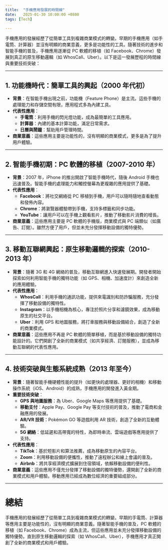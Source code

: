 ```yaml
---
title:  "手機應用發展的時間線"
date:   2025-01-30 10:00:00 +0800
tags: [Tech]

---
```



手機應用的發展經歷了從簡單工具到複雜商業模式的轉變。早期的手機應用（如手電筒、計算器）並沒有明顯的商業意義，更多是功能性的工具。隨著技術的進步和智能手機的普及，手機應用逐漸從 PC 軟體的移植（如 Facebook、Chrome）發展到真正的原生移動邏輯（如 WhosCall、Uber）。以下是這一發展歷程的時間線與重要技術突破：

---

## 1. **功能機時代：簡單工具的興起（2000 年代初）**
- **背景**：在智能手機出現之前，功能機（Feature Phone）是主流。這些手機的處理能力和存儲空間有限，應用程式多為內建工具。
- **代表性應用**：
  - **手電筒**：利用手機的閃光燈功能，成為最簡單的工具應用。
  - **計算器**：內建的基本計算功能，滿足日常需求。
  - **日曆與鬧鐘**：幫助用戶管理時間。
- **商業意義**：這些應用主要是功能性的，沒有明顯的商業模式，更多是為了提升用戶體驗。

---

## 2. **智能手機初期：PC 軟體的移植（2007-2010 年）**
- **背景**：2007 年，iPhone 的推出開啟了智能手機時代，隨後 Android 手機也迅速普及。智能手機的處理能力和觸控螢幕為更複雜的應用提供了基礎。
- **代表性應用**：
  - **Facebook**：將社交網絡從 PC 移植到手機，用戶可以隨時隨地查看動態和發佈內容。
  - **Chrome**：將瀏覽器體驗帶到手機，支持多標籤和同步功能。
  - **YouTube**：讓用戶可以在手機上觀看影片，推動了移動影片消費的增長。
- **商業意義**：這些應用主要是 PC 軟體的手機版，商業模式與 PC 端類似（如廣告、訂閱）。雖然方便了用戶，但並未充分發揮移動設備的獨特優勢。

---

## 3. **移動互聯網興起：原生移動邏輯的探索（2010-2013 年）**
- **背景**：隨著 3G 和 4G 網絡的普及，移動互聯網進入快速發展期。開發者開始探索如何利用智能手機的獨特功能（如 GPS、相機、加速度計）來創造全新的應用體驗。
- **代表性應用**：
  - **WhosCall**：利用手機的通訊功能，提供來電識別和防詐騙服務，充分發揮了移動設備的獨特性。
  - **Instagram**：以手機相機為核心，專注於照片分享和濾鏡效果，成為移動原生的社交平台。
  - **Uber**：利用 GPS 和地圖服務，將打車服務與移動設備結合，創造了全新的商業模式。
- **商業意義**：這些應用不再是 PC 軟體的簡單移植，而是基於移動設備的獨特功能設計的。它們開創了全新的商業模式（如共享經濟、訂閱服務），並成為移動互聯網的代表性應用。

---

## 4. **技術突破與生態系統成熟（2013 年至今）**
- **背景**：隨著智能手機硬體性能的提升（如更快的處理器、更好的相機）和移動操作系統（iOS、Android）的成熟，手機應用的開發進入黃金期。
- **重要技術突破**：
  - **GPS 與地圖服務**：為 Uber、Google Maps 等應用提供了基礎。
  - **移動支付**：Apple Pay、Google Pay 等支付技術的普及，推動了電商和金融應用的發展。
  - **AR/VR 技術**：Pokémon GO 等遊戲利用 AR 技術，創造了全新的互動體驗。
  - **5G 網絡**：低延遲和高帶寬的特性，為即時串流、雲端遊戲等應用提供了支持。
- **代表性應用**：
  - **TikTok**：基於短影片和算法推薦，成為移動原生的內容平台。
  - **Zoom**：利用移動設備的便攜性，推動了遠程辦公和線上會議的普及。
  - **Airbnb**：將共享經濟模式擴展到住宿領域，依賴移動設備的便利性。
- **商業意義**：這些應用不僅充分發揮了移動設備的獨特優勢，還開創了全新的商業模式和用戶體驗。移動應用已經成為數位經濟的重要組成部分。

---

# 總結

手機應用的發展經歷了從簡單工具到複雜商業模式的轉變。早期的手電筒、計算器等應用主要是功能性的，沒有明顯的商業意義。隨著智能手機的普及，PC 軟體的移植（如 Facebook、Chrome）成為主流，但這些應用並未充分發揮移動設備的獨特優勢。直到原生移動邏輯的探索（如 WhosCall、Uber），手機應用才真正開創了全新的商業模式和用戶體驗。
